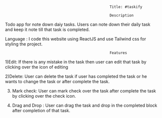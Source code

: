                                                     Title: #taskify
                                                    
                                                    Description
Todo app for note down daiy tasks. Users can note down their daily task and keep it note till that task is completed.

Language : I code this website using ReactJS and use Tailwind css for styling the project.

                                                    Features
                                                    
1)Edit: If there is any mistake in the task then user can edit that task by clicking over the icon of editing

2)Delete: User can delete the task if user has completed the task or he wants to change the task or after complete the task.

3) Mark check: User can mark check over the task after complete the task by clicking over the check icon.
  
4) Drag and Drop : User can drag the task and drop in the completed block after completion of that task.
                                                  
